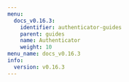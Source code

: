 ```yaml
---
menu:
  docs_v0.16.3:
    identifier: authenticator-guides
    parent: guides
    name: Authenticator
    weight: 10
menu_name: docs_v0.16.3
info:
  version: v0.16.3
---
```


